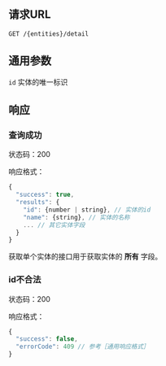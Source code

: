 ## 请求URL
```
GET /{entities}/detail
```
## 通用参数

`id` 实体的唯一标识

## 响应

### 查询成功

状态码：200

响应格式：
```javascript
{
  "success": true,
  "results": {
    "id": {number | string}, // 实体的id
    "name": {string}, // 实体的名称
    ... // 其它实体字段
  }
}
```
获取单个实体的接口用于获取实体的 **所有** 字段。

### id不合法

状态码：200

响应格式：
```javascript
{
  "success": false,
  "errorCode": 409 // 参考［通用响应格式］
}
```
